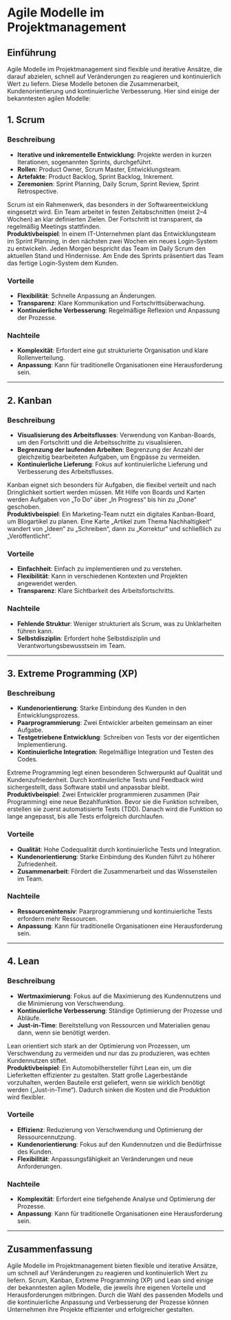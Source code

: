 # Agile Modelle im Projektmanagement

## Einführung

Agile Modelle im Projektmanagement sind flexible und iterative Ansätze, die darauf abzielen, schnell auf Veränderungen zu reagieren und kontinuierlich Wert zu liefern. Diese Modelle betonen die Zusammenarbeit, Kundenorientierung und kontinuierliche Verbesserung. Hier sind einige der bekanntesten agilen Modelle:

## 1. Scrum

### Beschreibung
- **Iterative und inkrementelle Entwicklung**: Projekte werden in kurzen Iterationen, sogenannten Sprints, durchgeführt.
- **Rollen**: Product Owner, Scrum Master, Entwicklungsteam.
- **Artefakte**: Product Backlog, Sprint Backlog, Inkrement.
- **Zeremonien**: Sprint Planning, Daily Scrum, Sprint Review, Sprint Retrospective.

Scrum ist ein Rahmenwerk, das besonders in der Softwareentwicklung eingesetzt wird. Ein Team arbeitet in festen Zeitabschnitten (meist 2–4 Wochen) an klar definierten Zielen. Der Fortschritt ist transparent, da regelmäßig Meetings stattfinden.  
**Produktivbeispiel**: In einem IT-Unternehmen plant das Entwicklungsteam im Sprint Planning, in den nächsten zwei Wochen ein neues Login-System zu entwickeln. Jeden Morgen bespricht das Team im Daily Scrum den aktuellen Stand und Hindernisse. Am Ende des Sprints präsentiert das Team das fertige Login-System dem Kunden.

### Vorteile
- **Flexibilität**: Schnelle Anpassung an Änderungen.
- **Transparenz**: Klare Kommunikation und Fortschrittsüberwachung.
- **Kontinuierliche Verbesserung**: Regelmäßige Reflexion und Anpassung der Prozesse.

### Nachteile
- **Komplexität**: Erfordert eine gut strukturierte Organisation und klare Rollenverteilung.
- **Anpassung**: Kann für traditionelle Organisationen eine Herausforderung sein.

---

## 2. Kanban

### Beschreibung
- **Visualisierung des Arbeitsflusses**: Verwendung von Kanban-Boards, um den Fortschritt und die Arbeitsschritte zu visualisieren.
- **Begrenzung der laufenden Arbeiten**: Begrenzung der Anzahl der gleichzeitig bearbeiteten Aufgaben, um Engpässe zu vermeiden.
- **Kontinuierliche Lieferung**: Fokus auf kontinuierliche Lieferung und Verbesserung des Arbeitsflusses.

Kanban eignet sich besonders für Aufgaben, die flexibel verteilt und nach Dringlichkeit sortiert werden müssen. Mit Hilfe von Boards und Karten werden Aufgaben von „To Do“ über „In Progress“ bis hin zu „Done“ geschoben.  
**Produktivbeispiel**: Ein Marketing-Team nutzt ein digitales Kanban-Board, um Blogartikel zu planen. Eine Karte „Artikel zum Thema Nachhaltigkeit“ wandert von „Ideen“ zu „Schreiben“, dann zu „Korrektur“ und schließlich zu „Veröffentlicht“.

### Vorteile
- **Einfachheit**: Einfach zu implementieren und zu verstehen.
- **Flexibilität**: Kann in verschiedenen Kontexten und Projekten angewendet werden.
- **Transparenz**: Klare Sichtbarkeit des Arbeitsfortschritts.

### Nachteile
- **Fehlende Struktur**: Weniger strukturiert als Scrum, was zu Unklarheiten führen kann.
- **Selbstdisziplin**: Erfordert hohe Selbstdisziplin und Verantwortungsbewusstsein im Team.

---

## 3. Extreme Programming (XP)

### Beschreibung
- **Kundenorientierung**: Starke Einbindung des Kunden in den Entwicklungsprozess.
- **Paarprogrammierung**: Zwei Entwickler arbeiten gemeinsam an einer Aufgabe.
- **Testgetriebene Entwicklung**: Schreiben von Tests vor der eigentlichen Implementierung.
- **Kontinuierliche Integration**: Regelmäßige Integration und Testen des Codes.

Extreme Programming legt einen besonderen Schwerpunkt auf Qualität und Kundenzufriedenheit. Durch kontinuierliche Tests und Feedback wird sichergestellt, dass Software stabil und anpassbar bleibt.  
**Produktivbeispiel**: Zwei Entwickler programmieren zusammen (Pair Programming) eine neue Bezahlfunktion. Bevor sie die Funktion schreiben, erstellen sie zuerst automatisierte Tests (TDD). Danach wird die Funktion so lange angepasst, bis alle Tests erfolgreich durchlaufen.

### Vorteile
- **Qualität**: Hohe Codequalität durch kontinuierliche Tests und Integration.
- **Kundenorientierung**: Starke Einbindung des Kunden führt zu höherer Zufriedenheit.
- **Zusammenarbeit**: Fördert die Zusammenarbeit und das Wissensteilen im Team.

### Nachteile
- **Ressourcenintensiv**: Paarprogrammierung und kontinuierliche Tests erfordern mehr Ressourcen.
- **Anpassung**: Kann für traditionelle Organisationen eine Herausforderung sein.

---

## 4. Lean

### Beschreibung
- **Wertmaximierung**: Fokus auf die Maximierung des Kundennutzens und die Minimierung von Verschwendung.
- **Kontinuierliche Verbesserung**: Ständige Optimierung der Prozesse und Abläufe.
- **Just-in-Time**: Bereitstellung von Ressourcen und Materialien genau dann, wenn sie benötigt werden.

Lean orientiert sich stark an der Optimierung von Prozessen, um Verschwendung zu vermeiden und nur das zu produzieren, was echten Kundennutzen stiftet.  
**Produktivbeispiel**: Ein Automobilhersteller führt Lean ein, um die Lieferketten effizienter zu gestalten. Statt große Lagerbestände vorzuhalten, werden Bauteile erst geliefert, wenn sie wirklich benötigt werden („Just-in-Time“). Dadurch sinken die Kosten und die Produktion wird flexibler.

### Vorteile
- **Effizienz**: Reduzierung von Verschwendung und Optimierung der Ressourcennutzung.
- **Kundenorientierung**: Fokus auf den Kundennutzen und die Bedürfnisse des Kunden.
- **Flexibilität**: Anpassungsfähigkeit an Veränderungen und neue Anforderungen.

### Nachteile
- **Komplexität**: Erfordert eine tiefgehende Analyse und Optimierung der Prozesse.
- **Anpassung**: Kann für traditionelle Organisationen eine Herausforderung sein.

---

## Zusammenfassung

Agile Modelle im Projektmanagement bieten flexible und iterative Ansätze, um schnell auf Veränderungen zu reagieren und kontinuierlich Wert zu liefern. Scrum, Kanban, Extreme Programming (XP) und Lean sind einige der bekanntesten agilen Modelle, die jeweils ihre eigenen Vorteile und Herausforderungen mitbringen. Durch die Wahl des passenden Modells und die kontinuierliche Anpassung und Verbesserung der Prozesse können Unternehmen ihre Projekte effizienter und erfolgreicher gestalten.
